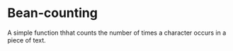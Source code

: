 # Bean-counting

A simple function thhat counts the number of times a character occurs in a piece of text.
